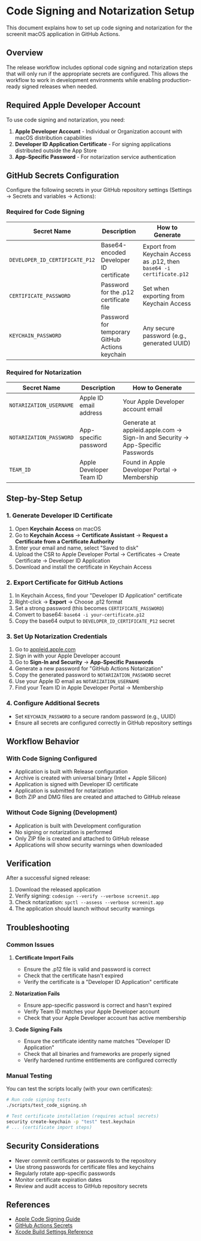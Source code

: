 # Code Signing and Notarization Setup

This document explains how to set up code signing and notarization for the screenit macOS application in GitHub Actions.

## Overview

The release workflow includes optional code signing and notarization steps that will only run if the appropriate secrets are configured. This allows the workflow to work in development environments while enabling production-ready signed releases when needed.

## Required Apple Developer Account

To use code signing and notarization, you need:

1. **Apple Developer Account** - Individual or Organization account with macOS distribution capabilities
2. **Developer ID Application Certificate** - For signing applications distributed outside the App Store
3. **App-Specific Password** - For notarization service authentication

## GitHub Secrets Configuration

Configure the following secrets in your GitHub repository settings (Settings → Secrets and variables → Actions):

### Required for Code Signing

| Secret Name | Description | How to Generate |
|-------------|-------------|-----------------|
| `DEVELOPER_ID_CERTIFICATE_P12` | Base64-encoded Developer ID certificate | Export from Keychain Access as .p12, then `base64 -i certificate.p12` |
| `CERTIFICATE_PASSWORD` | Password for the .p12 certificate file | Set when exporting from Keychain Access |
| `KEYCHAIN_PASSWORD` | Password for temporary GitHub Actions keychain | Any secure password (e.g., generated UUID) |

### Required for Notarization

| Secret Name | Description | How to Generate |
|-------------|-------------|-----------------|
| `NOTARIZATION_USERNAME` | Apple ID email address | Your Apple Developer account email |
| `NOTARIZATION_PASSWORD` | App-specific password | Generate at appleid.apple.com → Sign-In and Security → App-Specific Passwords |
| `TEAM_ID` | Apple Developer Team ID | Found in Apple Developer Portal → Membership |

## Step-by-Step Setup

### 1. Generate Developer ID Certificate

1. Open **Keychain Access** on macOS
2. Go to **Keychain Access** → **Certificate Assistant** → **Request a Certificate from a Certificate Authority**
3. Enter your email and name, select "Saved to disk"
4. Upload the CSR to Apple Developer Portal → Certificates → Create Certificate → Developer ID Application
5. Download and install the certificate in Keychain Access

### 2. Export Certificate for GitHub Actions

1. In Keychain Access, find your "Developer ID Application" certificate
2. Right-click → **Export** → Choose .p12 format
3. Set a strong password (this becomes `CERTIFICATE_PASSWORD`)
4. Convert to base64: `base64 -i your-certificate.p12`
5. Copy the base64 output to `DEVELOPER_ID_CERTIFICATE_P12` secret

### 3. Set Up Notarization Credentials

1. Go to [appleid.apple.com](https://appleid.apple.com)
2. Sign in with your Apple Developer account
3. Go to **Sign-In and Security** → **App-Specific Passwords**
4. Generate a new password for "GitHub Actions Notarization"
5. Copy the generated password to `NOTARIZATION_PASSWORD` secret
6. Use your Apple ID email as `NOTARIZATION_USERNAME`
7. Find your Team ID in Apple Developer Portal → Membership

### 4. Configure Additional Secrets

- Set `KEYCHAIN_PASSWORD` to a secure random password (e.g., UUID)
- Ensure all secrets are configured correctly in GitHub repository settings

## Workflow Behavior

### With Code Signing Configured
- Application is built with Release configuration
- Archive is created with universal binary (Intel + Apple Silicon)
- Application is signed with Developer ID certificate
- Application is submitted for notarization
- Both ZIP and DMG files are created and attached to GitHub release

### Without Code Signing (Development)
- Application is built with Development configuration
- No signing or notarization is performed
- Only ZIP file is created and attached to GitHub release
- Applications will show security warnings when downloaded

## Verification

After a successful signed release:

1. Download the released application
2. Verify signing: `codesign --verify --verbose screenit.app`
3. Check notarization: `spctl --assess --verbose screenit.app`
4. The application should launch without security warnings

## Troubleshooting

### Common Issues

1. **Certificate Import Fails**
   - Ensure the .p12 file is valid and password is correct
   - Check that the certificate hasn't expired
   - Verify the certificate is a "Developer ID Application" certificate

2. **Notarization Fails**
   - Ensure app-specific password is correct and hasn't expired
   - Verify Team ID matches your Apple Developer account
   - Check that your Apple Developer account has active membership

3. **Code Signing Fails**
   - Ensure the certificate identity name matches "Developer ID Application"
   - Check that all binaries and frameworks are properly signed
   - Verify hardened runtime entitlements are configured correctly

### Manual Testing

You can test the scripts locally (with your own certificates):

```bash
# Run code signing tests
./scripts/test_code_signing.sh

# Test certificate installation (requires actual secrets)
security create-keychain -p "test" test.keychain
# ... (certificate import steps)
```

## Security Considerations

- Never commit certificates or passwords to the repository
- Use strong passwords for certificate files and keychains
- Regularly rotate app-specific passwords
- Monitor certificate expiration dates
- Review and audit access to GitHub repository secrets

## References

- [Apple Code Signing Guide](https://developer.apple.com/documentation/security/notarizing_macos_software_before_distribution)
- [GitHub Actions Secrets](https://docs.github.com/en/actions/security-guides/encrypted-secrets)
- [Xcode Build Settings Reference](https://developer.apple.com/documentation/xcode/build-settings-reference)
